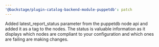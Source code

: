 ```yaml
---
'@backstage/plugin-catalog-backend-module-puppetdb': patch
---
```


Added latest_report_status parameter from the puppetdb node api and added it as a tag to the nodes. The status is valuable information as it displays which nodes are compliant to your configuration and which ones are failing are making changes.

